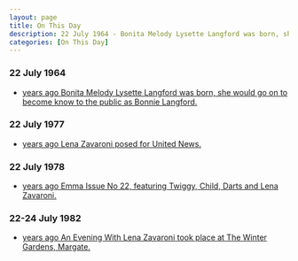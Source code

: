 ```yaml
---
layout: page
title: On This Day
description: 22 July 1964 - Bonita Melody Lysette Langford was born, she would go on to become know to the public as Bonnie Langford. 22 July 1977 - Lena Zavaroni posed for United News. 22 July 1978 - Emma Issue No 22, featuring Twiggy, Child, Darts and Lena Zavaroni. 22-24 July 1982 - An Evening With Lena Zavaroni took place at The Winter Gardens, Margate.
categories: [On This Day]
---
```


### 22 July 1964
* [<span id="age1"></span> years ago Bonita Melody Lysette Langford was born, she would go on to become know to the public as Bonnie Langford.](/biography/bonnie-langford)

### 22 July 1977
* [<span id="age2"></span> years ago Lena Zavaroni posed for United News.](/publicity%20photos/getty%20images/1977/07/22/getty-images.html)

### 22 July 1978
* [<span id="age3"></span> years ago Emma Issue No 22, featuring Twiggy, Child, Darts and Lena Zavaroni.](/comics/emma/1978/07/22/emma.html)

### 22-24 July 1982
* [<span id="age4"></span> years ago An Evening With Lena Zavaroni took place at The Winter Gardens, Margate.](/theatre/margate/1982/07/22/an-evening-with-lena-zavaroni.html)

<!-- Script for calculating number of years ago -->
<script>
var dob = '19640722';
var year = Number(dob.substr(0, 4));
var month = Number(dob.substr(4, 2)) - 1;
var day = Number(dob.substr(6, 2));
var today = new Date();
var age1 = today.getFullYear() - year;
if (today.getMonth() < month || (today.getMonth() == month && today.getDate() < day)) {
age1--;
}
document.getElementById("age1").innerHTML=age1;

var dob = '19770722';
var year = Number(dob.substr(0, 4));
var month = Number(dob.substr(4, 2)) - 1;
var day = Number(dob.substr(6, 2));
var today = new Date();
var age2 = today.getFullYear() - year;
if (today.getMonth() < month || (today.getMonth() == month && today.getDate() < day)) {
age2--;
}
document.getElementById("age2").innerHTML=age2;

var dob = '197822';
var year = Number(dob.substr(0, 4));
var month = Number(dob.substr(4, 2)) - 1;
var day = Number(dob.substr(6, 2));
var today = new Date();
var age3 = today.getFullYear() - year;
if (today.getMonth() < month || (today.getMonth() == month && today.getDate() < day)) {
age3--;
}
document.getElementById("age3").innerHTML=age3;

var dob = '19820722';
var year = Number(dob.substr(0, 4));
var month = Number(dob.substr(4, 2)) - 1;
var day = Number(dob.substr(6, 2));
var today = new Date();
var age4 = today.getFullYear() - year;
if (today.getMonth() < month || (today.getMonth() == month && today.getDate() < day)) {
age4--;
}
document.getElementById("age4").innerHTML=age4;
</script>

